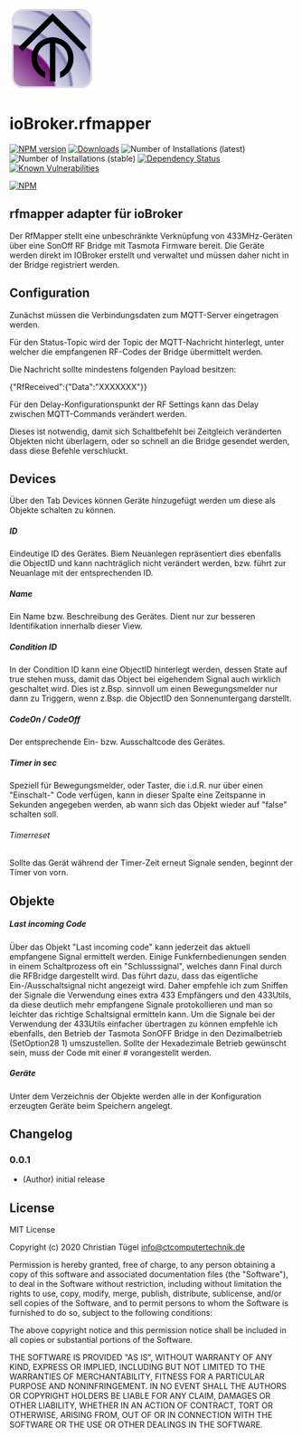 ![Logo](admin/rfmapper.png)
# ioBroker.rfmapper

[![NPM version](http://img.shields.io/npm/v/iobroker.rfmapper.svg)](https://www.npmjs.com/package/iobroker.rfmapper)
[![Downloads](https://img.shields.io/npm/dm/iobroker.rfmapper.svg)](https://www.npmjs.com/package/iobroker.rfmapper)
![Number of Installations (latest)](http://iobroker.live/badges/rfmapper-installed.svg)
![Number of Installations (stable)](http://iobroker.live/badges/rfmapper-stable.svg)
[![Dependency Status](https://img.shields.io/david/Author/iobroker.rfmapper.svg)](https://david-dm.org/Nexder/iobroker.rfmapper)
[![Known Vulnerabilities](https://snyk.io/test/github/Nexder/ioBroker.rfmapper/badge.svg)](https://snyk.io/test/github/Author/ioBroker.rfmapper)

[![NPM](https://nodei.co/npm/iobroker.rfmapper.png?downloads=true)](https://nodei.co/npm/iobroker.rfmapper/)

## rfmapper adapter für ioBroker

Der RfMapper stellt eine unbeschränkte Verknüpfung von 433MHz-Geräten über eine SonOff RF Bridge mit Tasmota Firmware bereit. Die Geräte werden direkt im IOBroker erstellt und verwaltet und müssen daher nicht in der Bridge registriert werden.


## Configuration

Zunächst müssen die Verbindungsdaten zum MQTT-Server eingetragen werden.

Für den Status-Topic wird der Topic der MQTT-Nachricht hinterlegt, unter welcher die empfangenen RF-Codes der Bridge übermittelt werden.

Die Nachricht sollte mindestens folgenden Payload besitzen:

{"RfReceived":{"Data":"XXXXXXX"}}



Für den Delay-Konfigurationspunkt der RF Settings kann das Delay zwischen MQTT-Commands verändert werden.

Dieses ist notwendig, damit sich Schaltbefehlt bei Zeitgleich veränderten Objekten nicht überlagern, oder so schnell an die Bridge gesendet werden, dass diese Befehle verschluckt.



## Devices

Über den Tab Devices können Geräte hinzugefügt werden um diese als Objekte schalten zu können.

##### ID
Eindeutige ID des Gerätes. Biem Neuanlegen repräsentiert dies ebenfalls die ObjectID und kann nachträglich nicht verändert werden, bzw. führt zur Neuanlage mit der entsprechenden ID.

##### Name
Ein Name bzw. Beschreibung des Gerätes. Dient nur zur besseren Identifikation innerhalb dieser View.

##### Condition ID
In der Condition ID kann eine ObjectID hinterlegt werden, dessen State auf true stehen muss, damit das  Object bei eigehendem Signal auch wirklich geschaltet wird. Dies ist z.Bsp. sinnvoll um einen Bewegungsmelder nur dann zu Triggern, wenn z.Bsp. die ObjectID den Sonnenuntergang darstellt.  

##### CodeOn / CodeOff
Der entsprechende Ein- bzw. Ausschaltcode des Gerätes. 

#####  Timer in sec
Speziell für Bewegungsmelder, oder Taster, die i.d.R. nur über einen "Einschalt-" Code verfügen, kann in dieser Spalte eine Zeitspanne in Sekunden angegeben werden, ab wann sich das Objekt wieder auf "false" schalten soll.
###### Timerreset
Sollte das Gerät während der Timer-Zeit erneut Signale senden, beginnt der Timer von vorn.



## Objekte
##### Last incoming Code
Über das Objekt "Last incoming code" kann jederzeit das aktuell empfangene Signal ermittelt werden.
Einige Funkfernbedienungen senden in einem Schaltprozess oft ein "Schlusssignal", welches dann Final durch die RFBridge dargestellt wird.
Das führt dazu, dass das eigentliche Ein-/Ausschaltsignal nicht angezeigt wird.
Daher empfehle ich zum Sniffen der Signale die Verwendung eines extra 433 Empfängers und den 433Utils, da diese deutlich mehr empfangene Signale protokollieren und man so leichter das richtige Schaltsignal ermitteln kann.
Um die Signale bei der Verwendung der 433Utils einfacher übertragen zu können empfehle ich ebenfalls, den Betrieb der Tasmota SonOFF Bridge in den Dezimalbetrieb (SetOption28 1) umszustellen.
Sollte der Hexadezimale Betrieb gewünscht sein, muss der Code mit einer # vorangestellt werden.

##### Geräte
Unter dem Verzeichnis der Objekte werden alle in der Konfiguration erzeugten Geräte  beim Speichern angelegt.



## Changelog

### 0.0.1
* (Author) initial release

## License
MIT License

Copyright (c) 2020 Christian Tügel <info@ctcomputertechnik.de>

Permission is hereby granted, free of charge, to any person obtaining a copy
of this software and associated documentation files (the "Software"), to deal
in the Software without restriction, including without limitation the rights
to use, copy, modify, merge, publish, distribute, sublicense, and/or sell
copies of the Software, and to permit persons to whom the Software is
furnished to do so, subject to the following conditions:

The above copyright notice and this permission notice shall be included in all
copies or substantial portions of the Software.

THE SOFTWARE IS PROVIDED "AS IS", WITHOUT WARRANTY OF ANY KIND, EXPRESS OR
IMPLIED, INCLUDING BUT NOT LIMITED TO THE WARRANTIES OF MERCHANTABILITY,
FITNESS FOR A PARTICULAR PURPOSE AND NONINFRINGEMENT. IN NO EVENT SHALL THE
AUTHORS OR COPYRIGHT HOLDERS BE LIABLE FOR ANY CLAIM, DAMAGES OR OTHER
LIABILITY, WHETHER IN AN ACTION OF CONTRACT, TORT OR OTHERWISE, ARISING FROM,
OUT OF OR IN CONNECTION WITH THE SOFTWARE OR THE USE OR OTHER DEALINGS IN THE
SOFTWARE.